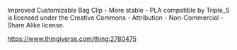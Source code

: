Improved Customizable Bag Clip - More stable - PLA compatible
by Triple_S is licensed under the Creative Commons - Attribution - Non-Commercial - Share Alike license.

https://www.thingiverse.com/thing:2780475


